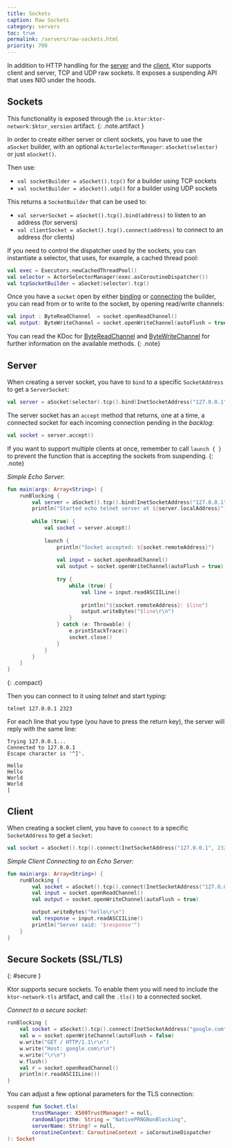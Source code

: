 ```yaml
---
title: Sockets
caption: Raw Sockets  
category: servers
toc: true
permalink: /servers/raw-sockets.html
priority: 700
---
```


In addition to HTTP handling for the [server](/servers/application.html) and the [client](/clients/http-client.html), Ktor supports client and server, TCP and UDP raw sockets.
It exposes a suspending API that uses NIO under the hoods.

## Sockets

This functionality is exposed through the `io.ktor:ktor-network:$ktor_version` artifact.
{: .note.artifact }

In order to create either server or client sockets, you have to use the `aSocket` builder,
with an optional `ActorSelectorManager`: `aSocket(selector)` or just `aSocket()`.

Then use:

* `val socketBuilder = aSocket().tcp()` for a builder using TCP sockets
* `val socketBuilder = aSocket().udp()` for a builder using UDP sockets

This returns a `SocketBuilder` that can be used to:
 
* `val serverSocket = aSocket().tcp().bind(address)` to listen to an address (for servers)
* `val clientSocket = aSocket().tcp().connect(address)` to connect to an address (for clients)
 
If you need to control the dispatcher used by the sockets, you can instantiate a selector,
that uses, for example, a cached thread pool:
```kotlin
val exec = Executors.newCachedThreadPool()
val selector = ActorSelectorManager(exec.asCoroutineDispatcher())
val tcpSocketBuilder = aSocket(selector).tcp()
```

Once you have a `socket` open by either [binding](#server) or [connecting](#client) the builder,
you can read from or to write to the socket, by opening read/write channels:

```kotlin
val input : ByteReadChannel  = socket.openReadChannel()
val output: ByteWriteChannel = socket.openWriteChannel(autoFlush = true)
```

You can read the KDoc for [ByteReadChannel](https://github.com/Kotlin/kotlinx.coroutines/blob/master/core/kotlinx-coroutines-io/src/main/kotlin/kotlinx/coroutines/experimental/io/ByteReadChannel.kt)
and [ByteWriteChannel](https://github.com/Kotlin/kotlinx.coroutines/blob/master/core/kotlinx-coroutines-io/src/main/kotlin/kotlinx/coroutines/experimental/io/ByteWriteChannel.kt)
for further information on the available methods.
{: .note}

## Server

When creating a server socket, you have to `bind` to a specific `SocketAddress` to get
a `ServerSocket`:

```kotlin
val server = aSocket(selector).tcp().bind(InetSocketAddress("127.0.0.1", 2323))
```

The server socket has an `accept` method that returns, one at a time, 
a connected socket for each incoming connection pending in the *backlog*:

```kotlin
val socket = server.accept()
```

If you want to support multiple clients at once, remember to call `launch { }` to prevent
the function that is accepting the sockets from suspending.
{: .note}

*Simple Echo Server*:

```kotlin
fun main(args: Array<String>) {
    runBlocking {
        val server = aSocket().tcp().bind(InetSocketAddress("127.0.0.1", 2323))
        println("Started echo telnet server at ${server.localAddress}")
        
        while (true) {
            val socket = server.accept()
            
            launch {
                println("Socket accepted: ${socket.remoteAddress}")
                
                val input = socket.openReadChannel()
                val output = socket.openWriteChannel(autoFlush = true)
                
                try {
                    while (true) {
                        val line = input.readASCIILine()
                        
                        println("${socket.remoteAddress}: $line")
                        output.writeBytes("$line\r\n")
                    }
                } catch (e: Throwable) {
                    e.printStackTrace()
                    socket.close()
                }
            }
        }
    }
}
```
{: .compact}

Then you can connect to it using *telnet* and start typing:

```
telnet 127.0.0.1 2323
```

For each line that you type (you have to press the return key), the server will reply
with the same line:


```
Trying 127.0.0.1...
Connected to 127.0.0.1
Escape character is '^]'.

Hello
Hello
World
World
|
``` 

## Client

When creating a socket client, you have to `connect` to a specific `SocketAddress` to get
a `Socket`:

```kotlin
val socket = aSocket().tcp().connect(InetSocketAddress("127.0.0.1", 2323))
```

*Simple Client Connecting to an Echo Server:*

```kotlin
fun main(args: Array<String>) {
    runBlocking {
        val socket = aSocket().tcp().connect(InetSocketAddress("127.0.0.1", 2323))
        val input = socket.openReadChannel()
        val output = socket.openWriteChannel(autoFlush = true)

        output.writeBytes("hello\r\n")
        val response = input.readASCIILine()
        println("Server said: '$response'")
    }
}
```

## Secure Sockets (SSL/TLS)
{: #secure }

Ktor supports secure sockets. To enable them you will need to include the `ktor-network-tls` artifact, and call
the `.tls()` to a connected socket.

*Connect to a secure socket:*
```kotlin
runBlocking {
    val socket = aSocket().tcp().connect(InetSocketAddress("google.com", 443)).tls()
    val w = socket.openWriteChannel(autoFlush = false)
    w.write("GET / HTTP/1.1\r\n")
    w.write("Host: google.com\r\n")
    w.write("\r\n")
    w.flush()
    val r = socket.openReadChannel()
    println(r.readASCIILine())
}
```

You can adjust a few optional parameters for the TLS connection:

```kotlin
suspend fun Socket.tls(
        trustManager: X509TrustManager? = null,
        randomAlgorithm: String = "NativePRNGNonBlocking",
        serverName: String? = null,
        coroutineContext: CoroutineContext = ioCoroutineDispatcher
): Socket
```
